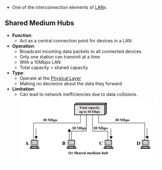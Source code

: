 - One of the interconnection elements of [LAN](LAN.md)s
## Shared Medium Hubs
- **Function**: 
	- Act as a central connection point for devices in a LAN
- **Operation**: 
	- Broadcast incoming data packets to all connected devices
	- Only one station can transmit at a time
	- With a 10Mbps LAN
	- Total capacity = shared capacity
- **Type**: 
	- Operate at the [Physical Layer](Physical%20Layer.md)
	- Making no decisions about the data they forward
- **Limitation**: 
	- Can lead to network inefficiencies due to data collisions.
![](Attachments/hubs.png)

